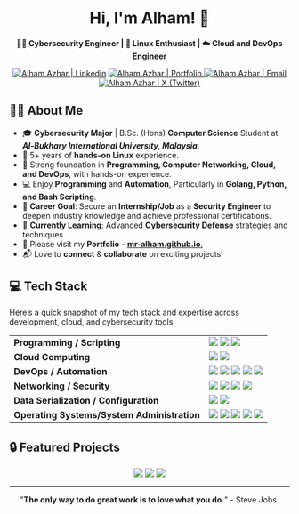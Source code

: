 <h1 align="center">Hi, I'm Alham! 👋</h1>

<p align="center">
  <b>👨‍💻 Cybersecurity Engineer | 🐧 Linux Enthusiast | ☁️ Cloud and DevOps Engineer</b>
</p>

<div align="center">

  <a href="https://linkedin.com/in/alham-azhar"><img src="https://img.shields.io/badge/LinkedIn-0A66C2?style=for-the-badge&logo=linkedin&logoColor=white" alt="Alham Azhar | Linkedin"></a>
  <a href="https://mr-alham.github.io/"><img src="https://img.shields.io/badge/✨_Portfolio-%23962547?style=for-the-badge" alt="Alham Azhar | Portfolio"> </a>
  <a href="mailto:alham@duck.com"><img src="https://img.shields.io/badge/Email-whitesmoke?style=for-the-badge&logo=mailgun&logoColor=black" alt="Alham Azhar | Email"></a>
  <a href="https://x.com/alham__aa"><img src="https://img.shields.io/badge/twitter-black.svg?logo=x&logoColor=white&style=for-the-badge" alt="Alham Azhar | X (Twitter)"></a>

</div>

## 👨‍💼 About Me

- 🎓 **Cybersecurity Major** | B.Sc. (Hons) **Computer Science** Student at ***Al-Bukhary International University, Malaysia***.
- 🐧 5+ years of **hands-on Linux** experience.
- 🔐 Strong foundation in **Programming, Computer Networking, Cloud, and DevOps**, with hands-on experience.
- 💻 Enjoy **Programming** and  **Automation**, Particularly in **Golang, Python, and Bash Scripting**.
- 🎯 **Career Goal**: Secure an **Internship/Job** as a **Security Engineer** to deepen industry knowledge and achieve professional certifications.
- 🌱 **Currently Learning**: Advanced **Cybersecurity Defense** strategies and techniques
- 📌 Please visit my **Portfolio** - [**mr-alham.github.io**.](https://mr-alham.github.io)
- 📬 Love to **connect** & **collaborate** on exciting projects!

## 💻 Tech Stack

Here’s a quick snapshot of my tech stack and expertise across development, cloud, and cybersecurity tools.

|  |  |
|--|--|
|**Programming / Scripting** | <img src="https://img.shields.io/badge/Golang-%2300ADD8.svg?style=flat-square&logo=go&logoColor=white"> <img src="https://img.shields.io/badge/Python-%233776AB.svg?style=flat-square&logo=python&logoColor=white"> <img src="https://img.shields.io/badge/Bash_Scripting-%234EAA25?style=flat-square&logo=gnubash&logoColor=white"> |
|**Cloud Computing** | <img src="https://img.shields.io/badge/AWS-%23232F3E?style=flat-square&logo=amazonwebservices&logoColor=whitesmoke"> <img src="https://img.shields.io/badge/GCP-%234285F4?style=flat-square&logo=googlecloud&logoColor=whitesmoke"> |
|**DevOps / Automation** | <img src="https://img.shields.io/badge/Docker-%232496ED.svg?style=flat-square&logo=docker&logoColor=white"> <img src="https://img.shields.io/badge/Github-%23181717?style=flat-square&logo=github&logoColor=whitesmoke"> <img src="https://img.shields.io/badge/Github_Actions-%232088FF?style=flat-square&logo=githubactions&logoColor=whitesmoke"> <img src="https://img.shields.io/badge/Github_Pages-%23222222?style=flat-square&logo=githubpages&logoColor=whitesmoke"> <img src="https://img.shields.io/badge/Git-%23F05032.svg?style=flat-square&logo=git&logoColor=white"> |
|**Networking / Security** | <img src="https://img.shields.io/badge/Wireshark-%231679A7?style=flat-square&logo=wireshark&logoColor=whitesmoke"> <img src="https://img.shields.io/badge/Cloud%20Security-%2333A1FD.svg?style=flat-square&logo=cloud&logoColor=white"> <img src="https://img.shields.io/badge/Computer_networking-%2333A1FD.svg?style=flat-square&logo=cloud&logoColor=white"> <img src="https://img.shields.io/badge/Cryptography-%2333A1FD.svg?style=flat-square&logo=cloud&logoColor=white"> |
|**Data Serialization / Configuration** | <img src="https://img.shields.io/badge/JSON-%23000000?style=flat-square&logo=json&logoColor=whitesmoke"> <img src="https://img.shields.io/badge/YAML-%23CB171E?style=flat-square&logo=yaml&logoColor=whitesmoke"> |
|**Operating Systems/System Administration** | <img src="https://img.shields.io/badge/Linux-%23FCC624.svg?style=flat-square&logo=linux&logoColor=white"> <img src="https://img.shields.io/badge/Fedora-%2351A2DA?style=flat-square&logo=fedora&logoColor=whitesmoke"> <img src="https://img.shields.io/badge/Manjaro-%2335BF5C?style=flat-square&logo=manjaro&logoColor=whitesmoke"> <img src="https://img.shields.io/badge/Ubuntu-%23E95420?style=flat-square&logo=ubuntu&logoColor=whitesmoke"> <img src="https://img.shields.io/badge/Alpine-%230D597F?style=flat-square&logo=alpinelinux&logoColor=whitesmoke"> |

## 🔒 Featured Projects

<div align="center">

  <a href="https://github.com/mr-alham/Roadmap-Security-Engineer">
    <img src="https://github-readme-stats.vercel.app/api/pin/?username=mr-alham&repo=Roadmap-Security-Engineer&theme=radical">
  </a>
  <a href="https://github.com/mr-alham/Video-Audio-downloader-by-ALHAM">
    <img src="https://github-readme-stats.vercel.app/api/pin/?username=mr-alham&repo=Video-Audio-downloader-by-ALHAM&theme=radical">
  </a>
  <a href="https://github.com/mr-alham/Google-gemini-AI-CLI-App">
    <img src="https://github-readme-stats.vercel.app/api/pin/?username=mr-alham&repo=Google-gemini-AI-CLI-App&theme=radical"></a>

</div>

---

<p align="center">
  "<b>The only way to do great work is to love what you do.</b>" - Steve Jobs.
</p>
